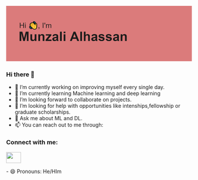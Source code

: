 [![MasterHead](https://github.com/ExplorerGumel/ExplorerGumel/blob/main/header.png)](https://github.com/ExplorerGumel/)
### Hi there 👋

- 🔭 I’m currently working on improving myself every single day.
- 🌱 I’m currently learning Machine learning and deep learning
- 👯 I’m looking forward to collaborate on projects.
- 🤔 I’m looking for help with opportunities like intenships,fellowship or graduate scholarships.
- 💬 Ask me about ML and DL.
- 📫 You can reach out to me through:
<h3 align="left">Connect with me:</h3>
<p align="left">

<a href="https://www.linkedin.com/in/munzali-alhassan/" target="blank"><img align="center" src="https://cdn.jsdelivr.net/npm/simple-icons@3.0.1/icons/linkedin.svg" alt="" height="30" width="40" /></a>
</p>
- 😄 Pronouns: He/HIm

<!--!![Uploading image.png…]()


**ExplorerGumel/ExplorerGumel** is a ✨ _special_ ✨ repository because its `README.md` (this file) appears on your GitHub profile.

Here are some ideas to get you started:

- 🔭 I’m currently working on ...
- 🌱 I’m currently learning ...
- 👯 I’m looking to collaborate on ...
- 🤔 I’m looking for help with ...
- 💬 Ask me about ...
- 📫 How to reach me: ...
- 😄 Pronouns: ...
- ⚡ Fun fact: ...
-->
